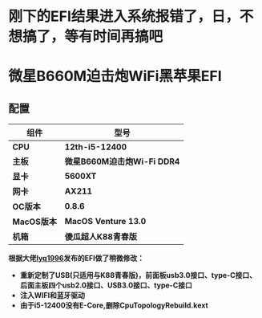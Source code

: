 # **刚下的EFI结果进入系统报错了，日，不想搞了，等有时间再搞吧**
# **微星B660M迫击炮WiFi黑苹果EFI**

## **配置**

| 组件          | 型号                          |
| ------------- | ----------------------------- |
| **CPU**       | **12th-i5-12400**             |
| **主板**      | **微星B660M迫击炮Wi-Fi DDR4** |
| **显卡**      | **5600XT**            |
| **网卡**      | **AX211**                     |
| **OC版本**    | **0.8.6**                     |
| **MacOS版本** | **MacOS Venture 13.0**        |
| **机箱**      | **傻瓜超人K88青春版**         |

**根据大佬[lyq1996](https://github.com/lyq1996/MSI-B660M-MORTAR-WIFI_Hackintosh_12700_6800XT)发布的EFI做了稍微修改：**

- **重新定制了USB(只适用与K88青春版)，前面板usb3.0接口、type-C接口、后面主板四个usb2.0接口、USB3.0接口、type-C接口**
- **注入WIFI和蓝牙驱动**
- **由于i5-12400没有E-Core,删除CpuTopologyRebuild.kext**
